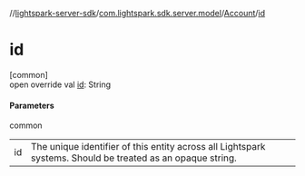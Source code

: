 //[lightspark-server-sdk](../../../index.md)/[com.lightspark.sdk.server.model](../index.md)/[Account](index.md)/[id](id.md)

# id

[common]\
open override val [id](id.md): String

#### Parameters

common

| | |
|---|---|
| id | The unique identifier of this entity across all Lightspark systems. Should be treated as an opaque string. |
